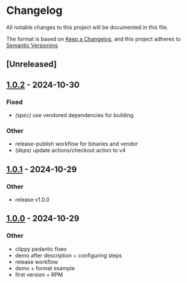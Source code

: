 # Changelog

All notable changes to this project will be documented in this file.

The format is based on [Keep a Changelog](https://keepachangelog.com/en/1.0.0/),
and this project adheres to [Semantic Versioning](https://semver.org/spec/v2.0.0.html).

## [Unreleased]

## [1.0.2](https://github.com/tulilirockz/juicerss/compare/v1.0.1...v1.0.2) - 2024-10-30

### Fixed

- *(spec)* use vendored dependencies for building

### Other

- release-publish workflow for binaries and vendor
- *(deps)* update actions/checkout action to v4

## [1.0.1](https://github.com/tulilirockz/juicerss/compare/v1.0.0...v1.0.1) - 2024-10-29

### Other

- release v1.0.0

## [1.0.0](https://github.com/tulilirockz/juicerss/releases/tag/v1.0.0) - 2024-10-29

### Other

- clippy pedantic fixes
- demo after description + configuring steps
- release workflow
- demo + format example
- first version + RPM

